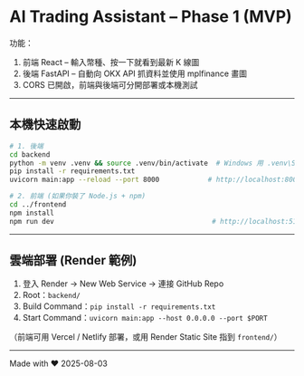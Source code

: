 
# AI Trading Assistant – Phase 1 (MVP)

功能：  
1. 前端 React – 輸入幣種、按一下就看到最新 K 線圖  
2. 後端 FastAPI – 自動向 OKX API 抓資料並使用 mplfinance 畫圖  
3. CORS 已開啟，前端與後端可分開部署或本機測試  

---

## 本機快速啟動

```bash
# 1. 後端
cd backend
python -m venv .venv && source .venv/bin/activate  # Windows 用 .venv\Scripts\activate
pip install -r requirements.txt
uvicorn main:app --reload --port 8000            # http://localhost:8000/chart

# 2. 前端 (如果你裝了 Node.js + npm)
cd ../frontend
npm install
npm run dev                                       # http://localhost:5173
```

---

## 雲端部署 (Render 範例)

1. 登入 Render → New Web Service → 連接 GitHub Repo  
2. Root：`backend/`  
3. Build Command：`pip install -r requirements.txt`  
4. Start Command：`uvicorn main:app --host 0.0.0.0 --port $PORT`  

（前端可用 Vercel / Netlify 部署，或用 Render Static Site 指到 `frontend/`）

---

Made with ❤️  2025-08-03
